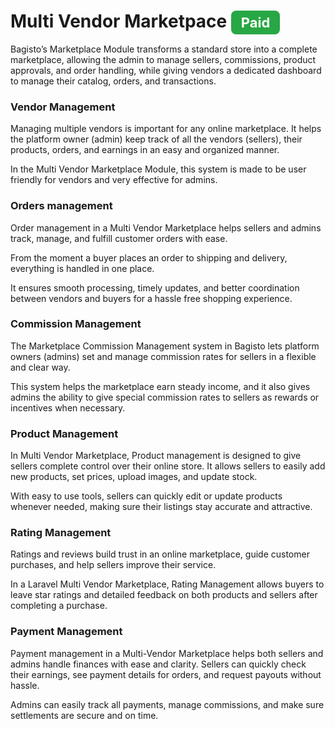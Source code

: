 # Multi Vendor Marketpace <span style="background-color: rgb(40, 167, 69);color: white;padding: 6px 16px;border-radius: 8px;font-size: 22px;font-weight: bold;">Paid</span>

Bagisto’s Marketplace Module transforms a standard store into a complete marketplace, allowing the admin to manage sellers, commissions, product approvals, and order handling, while giving vendors a dedicated dashboard to manage their catalog, orders, and transactions. 

### Vendor Management

Managing multiple vendors is important for any online marketplace. It helps the platform owner (admin) keep track of all the vendors (sellers), their products, orders, and earnings in an easy and organized manner.

In the Multi Vendor Marketplace Module, this system is made to be user friendly for vendors and very effective for admins.

### Orders management 

Order management in a Multi Vendor Marketplace helps sellers and admins track, manage, and fulfill customer orders with ease. 

From the moment a buyer places an order to shipping and delivery, everything is handled in one place.
 
It ensures smooth processing, timely updates, and better coordination between vendors and buyers for a hassle free shopping experience.

### Commission Management

The Marketplace Commission Management system in Bagisto lets platform owners (admins) set and manage commission rates for sellers in a flexible and clear way.

This system helps the marketplace earn steady income, and it also gives admins the ability to give special commission rates to sellers as rewards or incentives when necessary.

### Product Management

In Multi Vendor Marketplace, Product management is designed to give sellers complete control over their online store. It allows sellers to easily add new products, set prices, upload images, and update stock.

With easy to use tools, sellers can quickly edit or update products whenever needed, making sure their listings stay accurate and attractive. 

### Rating Management

Ratings and reviews build trust in an online marketplace, guide customer purchases, and help sellers improve their service.

In a Laravel Multi Vendor Marketplace, Rating Management allows buyers to leave star ratings and detailed feedback on both products and sellers after completing a purchase.

### Payment Management 

Payment management in a Multi-Vendor Marketplace helps both sellers and admins handle finances with ease and clarity. Sellers can quickly check their earnings, see payment details for orders, and request payouts without hassle. 

Admins can easily track all payments, manage commissions, and make sure settlements are secure and on time.